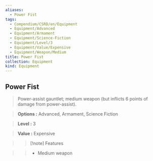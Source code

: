 ```yaml
---
aliases:
  - Power Fist
tags:
  - Compendium/CSRD/en/Equipment
  - Equipment/Advanced
  - Equipment/Armament
  - Equipment/Science-Fiction
  - Equipment/Level/3
  - Equipment/Value/Expensive
  - Equipment/Weapon/Medium
title: Power Fist
collection: Equipment
kind: Equipment
---
```

## Power Fist    
    
>Power-assist gauntlet; medium weapon (but inflicts 6 points of damage from power-assist).    
> **Options :** Advanced, Armament, Science Fiction    
> **Level :** 3    
> **Value :** Expensive    
>>[!note] Features    
>> - Medium weapon